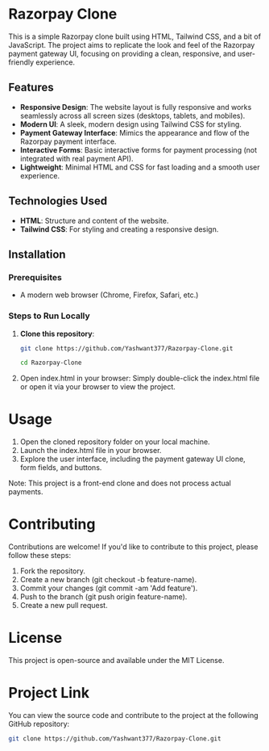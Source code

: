 # Razorpay Clone

This is a simple Razorpay clone built using HTML, Tailwind CSS, and a bit of JavaScript. The project aims to replicate the look and feel of the Razorpay payment gateway UI, focusing on providing a clean, responsive, and user-friendly experience.

## Features

- **Responsive Design**: The website layout is fully responsive and works seamlessly across all screen sizes (desktops, tablets, and mobiles).
- **Modern UI**: A sleek, modern design using Tailwind CSS for styling.
- **Payment Gateway Interface**: Mimics the appearance and flow of the Razorpay payment interface.
- **Interactive Forms**: Basic interactive forms for payment processing (not integrated with real payment API).
- **Lightweight**: Minimal HTML and CSS for fast loading and a smooth user experience.

## Technologies Used

- **HTML**: Structure and content of the website.
- **Tailwind CSS**: For styling and creating a responsive design.
  
## Installation

### Prerequisites

- A modern web browser (Chrome, Firefox, Safari, etc.)

### Steps to Run Locally

1. **Clone this repository**:
   ```bash
   git clone https://github.com/Yashwant377/Razorpay-Clone.git

   cd Razorpay-Clone

3. Open index.html in your browser: Simply double-click the index.html file or open it via your browser to view the project.

# Usage

1. Open the cloned repository folder on your local machine.
2. Launch the index.html file in your browser.
3. Explore the user interface, including the payment gateway UI clone, form fields, and buttons.

Note: This project is a front-end clone and does not process actual payments.

# Contributing

Contributions are welcome! If you'd like to contribute to this project, please follow these steps:

1. Fork the repository.
2. Create a new branch (git checkout -b feature-name).
3. Commit your changes (git commit -am 'Add feature').
4. Push to the branch (git push origin feature-name).
5. Create a new pull request.

# License

This project is open-source and available under the MIT License.

# Project Link

You can view the source code and contribute to the project at the following GitHub repository:
   ```bash 
   git clone https://github.com/Yashwant377/Razorpay-Clone.git
